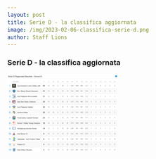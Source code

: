 ```yaml
--- 
layout: post
title: Serie D - la classifica aggiornata
image: /img/2023-02-06-classifica-serie-d.png
author: Staff Lions
---
```


### Serie D - la classifica aggiornata

![Classifica Serie D maschile girone B](/img/2023-02-06-classifica-serie-d.png)
